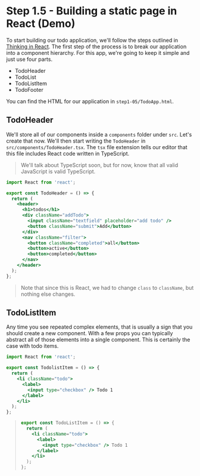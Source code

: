 # Step 1.5 - Building a static page in React (Demo)

To start building our todo application, we'll follow the steps outlined in [Thinking in React](https://reactjs.org/docs/thinking-in-react.html). The first step of the process is to break our application into a component hierarchy. For this app, we're going to keep it simple and just use four parts.

- TodoHeader
- TodoList
- TodoListItem
- TodoFooter

You can find the HTML for our application in `step1-05/TodoApp.html`.

## TodoHeader

We'll store all of our components inside a `components` folder under `src`. Let's create that now. We'll then start writing the `TodoHeader` in `src/components/TodoHeader.tsx`. The `tsx` file extension tells our editor that this file includes React code written in TypeScript.

> We'll talk about TypeScript soon, but for now, know that all valid JavaScript is valid TypeScript.

```jsx
import React from 'react';

export const TodoHeader = () => {
  return (
    <header>
      <h1>todos</h1>
      <div className="addTodo">
        <input className="textfield" placeholder="add todo" />
        <button className="submit">Add</button>
      </div>
      <nav className="filter">
        <button className="completed">all</button>
        <button>active</button>
        <button>completed</button>
      </nav>
    </header>
  );
};
```

> Note that since this is React, we had to change `class` to `className`, but nothing else changes.

## TodoListItem

Any time you see repeated complex elements, that is usually a sign that you should create a new component. With a few props you can typically abstract all of those elements into a single component. This is certainly the case with todo items.

```jsx
import React from 'react';

export const TodolistItem = () => {
  return (
    <li className="todo">
      <label>
        <input type="checkbox" /> Todo 1
      </label>
    </li>
  );
};
```

> ```jsx
> export const TodoListItem = () => {
>   return (
>     <li className="todo">
>       <label>
>         <input type="checkbox" /> Todo 1
>       </label>
>     </li>
>   );
> };
> ```
